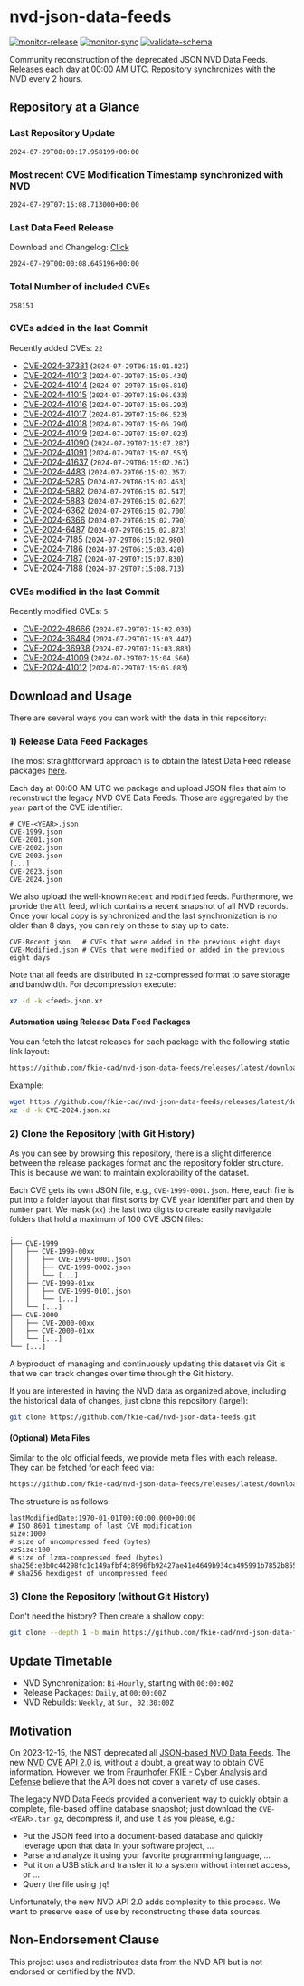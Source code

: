 # nvd-json-data-feeds

[![monitor-release](https://github.com/fkie-cad/nvd-json-data-feeds/actions/workflows/monitor_release.yml/badge.svg)](https://github.com/fkie-cad/nvd-json-data-feeds/actions/workflows/monitor_release.yml)
[![monitor-sync](https://github.com/fkie-cad/nvd-json-data-feeds/actions/workflows/monitor_sync.yml/badge.svg)](https://github.com/fkie-cad/nvd-json-data-feeds/actions/workflows/monitor_sync.yml)
[![validate-schema](https://github.com/fkie-cad/nvd-json-data-feeds/actions/workflows/validate_schema.yml/badge.svg)](https://github.com/fkie-cad/nvd-json-data-feeds/actions/workflows/validate_schema.yml)

Community reconstruction of the deprecated JSON NVD Data Feeds.
[Releases](https://github.com/fkie-cad/nvd-json-data-feeds/releases/latest) each day at 00:00 AM UTC.
Repository synchronizes with the NVD every 2 hours.

## Repository at a Glance

### Last Repository Update

```plain
2024-07-29T08:00:17.958199+00:00
```

### Most recent CVE Modification Timestamp synchronized with NVD

```plain
2024-07-29T07:15:08.713000+00:00
```

### Last Data Feed Release

Download and Changelog: [Click](https://github.com/fkie-cad/nvd-json-data-feeds/releases/latest)

```plain
2024-07-29T00:00:08.645196+00:00
```

### Total Number of included CVEs

```plain
258151
```

### CVEs added in the last Commit

Recently added CVEs: `22`

- [CVE-2024-37381](CVE-2024/CVE-2024-373xx/CVE-2024-37381.json) (`2024-07-29T06:15:01.827`)
- [CVE-2024-41013](CVE-2024/CVE-2024-410xx/CVE-2024-41013.json) (`2024-07-29T07:15:05.430`)
- [CVE-2024-41014](CVE-2024/CVE-2024-410xx/CVE-2024-41014.json) (`2024-07-29T07:15:05.810`)
- [CVE-2024-41015](CVE-2024/CVE-2024-410xx/CVE-2024-41015.json) (`2024-07-29T07:15:06.033`)
- [CVE-2024-41016](CVE-2024/CVE-2024-410xx/CVE-2024-41016.json) (`2024-07-29T07:15:06.293`)
- [CVE-2024-41017](CVE-2024/CVE-2024-410xx/CVE-2024-41017.json) (`2024-07-29T07:15:06.523`)
- [CVE-2024-41018](CVE-2024/CVE-2024-410xx/CVE-2024-41018.json) (`2024-07-29T07:15:06.790`)
- [CVE-2024-41019](CVE-2024/CVE-2024-410xx/CVE-2024-41019.json) (`2024-07-29T07:15:07.023`)
- [CVE-2024-41090](CVE-2024/CVE-2024-410xx/CVE-2024-41090.json) (`2024-07-29T07:15:07.287`)
- [CVE-2024-41091](CVE-2024/CVE-2024-410xx/CVE-2024-41091.json) (`2024-07-29T07:15:07.553`)
- [CVE-2024-41637](CVE-2024/CVE-2024-416xx/CVE-2024-41637.json) (`2024-07-29T06:15:02.267`)
- [CVE-2024-4483](CVE-2024/CVE-2024-44xx/CVE-2024-4483.json) (`2024-07-29T06:15:02.357`)
- [CVE-2024-5285](CVE-2024/CVE-2024-52xx/CVE-2024-5285.json) (`2024-07-29T06:15:02.463`)
- [CVE-2024-5882](CVE-2024/CVE-2024-58xx/CVE-2024-5882.json) (`2024-07-29T06:15:02.547`)
- [CVE-2024-5883](CVE-2024/CVE-2024-58xx/CVE-2024-5883.json) (`2024-07-29T06:15:02.627`)
- [CVE-2024-6362](CVE-2024/CVE-2024-63xx/CVE-2024-6362.json) (`2024-07-29T06:15:02.700`)
- [CVE-2024-6366](CVE-2024/CVE-2024-63xx/CVE-2024-6366.json) (`2024-07-29T06:15:02.790`)
- [CVE-2024-6487](CVE-2024/CVE-2024-64xx/CVE-2024-6487.json) (`2024-07-29T06:15:02.873`)
- [CVE-2024-7185](CVE-2024/CVE-2024-71xx/CVE-2024-7185.json) (`2024-07-29T06:15:02.980`)
- [CVE-2024-7186](CVE-2024/CVE-2024-71xx/CVE-2024-7186.json) (`2024-07-29T06:15:03.420`)
- [CVE-2024-7187](CVE-2024/CVE-2024-71xx/CVE-2024-7187.json) (`2024-07-29T07:15:07.830`)
- [CVE-2024-7188](CVE-2024/CVE-2024-71xx/CVE-2024-7188.json) (`2024-07-29T07:15:08.713`)


### CVEs modified in the last Commit

Recently modified CVEs: `5`

- [CVE-2022-48666](CVE-2022/CVE-2022-486xx/CVE-2022-48666.json) (`2024-07-29T07:15:02.030`)
- [CVE-2024-36484](CVE-2024/CVE-2024-364xx/CVE-2024-36484.json) (`2024-07-29T07:15:03.447`)
- [CVE-2024-36938](CVE-2024/CVE-2024-369xx/CVE-2024-36938.json) (`2024-07-29T07:15:03.883`)
- [CVE-2024-41009](CVE-2024/CVE-2024-410xx/CVE-2024-41009.json) (`2024-07-29T07:15:04.560`)
- [CVE-2024-41012](CVE-2024/CVE-2024-410xx/CVE-2024-41012.json) (`2024-07-29T07:15:05.083`)


## Download and Usage

There are several ways you can work with the data in this repository:

### 1) Release Data Feed Packages

The most straightforward approach is to obtain the latest Data Feed release packages [here](https://github.com/fkie-cad/nvd-json-data-feeds/releases/latest).

Each day at 00:00 AM UTC we package and upload JSON files that aim to reconstruct the legacy NVD CVE Data Feeds.
Those are aggregated by the `year` part of the CVE identifier:

```
# CVE-<YEAR>.json
CVE-1999.json
CVE-2001.json
CVE-2002.json
CVE-2003.json
[...]
CVE-2023.json
CVE-2024.json
```

We also upload the well-known `Recent` and `Modified` feeds.
Furthermore, we provide the `All` feed, which contains a recent snapshot of all NVD records.
Once your local copy is synchronized and the last synchronization is no older than 8 days, you can rely on these to stay up to date:

```plain
CVE-Recent.json   # CVEs that were added in the previous eight days
CVE-Modified.json # CVEs that were modified or added in the previous eight days
```

Note that all feeds are distributed in `xz`-compressed format to save storage and bandwidth.
For decompression execute:

```sh
xz -d -k <feed>.json.xz
```

#### Automation using Release Data Feed Packages

You can fetch the latest releases for each package with the following static link layout:

```sh
https://github.com/fkie-cad/nvd-json-data-feeds/releases/latest/download/CVE-<YEAR>.json.xz
```

Example:

```sh
wget https://github.com/fkie-cad/nvd-json-data-feeds/releases/latest/download/CVE-2024.json.xz
xz -d -k CVE-2024.json.xz
```

### 2) Clone the Repository (with Git History)

As you can see by browsing this repository, there is a slight difference between the release packages format and the repository folder structure.
This is because we want to maintain explorability of the dataset.

Each CVE gets its own JSON file, e.g., `CVE-1999-0001.json`.
Here, each file is put into a folder layout that first sorts by CVE `year` identifier part and then by `number` part.
We mask (`xx`) the last two digits to create easily navigable folders that hold a maximum of 100 CVE JSON files:

```plain
.
├── CVE-1999
│   ├── CVE-1999-00xx
│   │   ├── CVE-1999-0001.json
│   │   ├── CVE-1999-0002.json
│   │   └── [...]
│   ├── CVE-1999-01xx
│   │   ├── CVE-1999-0101.json
│   │   └── [...]
│   └── [...]
├── CVE-2000
│   ├── CVE-2000-00xx
│   ├── CVE-2000-01xx
│   └── [...]
└── [...]
```

A byproduct of managing and continuously updating this dataset via Git is that we can track changes over time through the Git history.

If you are interested in having the NVD data as organized above, including the historical data of changes, just clone this repository (large!):

```sh
git clone https://github.com/fkie-cad/nvd-json-data-feeds.git
```

#### (Optional) Meta Files

Similar to the old official feeds, we provide meta files with each release. They can be fetched for each feed via:

```sh
https://github.com/fkie-cad/nvd-json-data-feeds/releases/latest/download/CVE-<YEAR>.meta
```

The structure is as follows:

```plain
lastModifiedDate:1970-01-01T00:00:00.000+00:00                          # ISO 8601 timestamp of last CVE modification
size:1000                                                               # size of uncompressed feed (bytes)
xzSize:100                                                              # size of lzma-compressed feed (bytes)
sha256:e3b0c44298fc1c149afbf4c8996fb92427ae41e4649b934ca495991b7852b855 # sha256 hexdigest of uncompressed feed
```

### 3) Clone the Repository (without Git History)

Don't need the history? Then create a shallow copy:

```sh
git clone --depth 1 -b main https://github.com/fkie-cad/nvd-json-data-feeds.git
```


## Update Timetable

* NVD Synchronization: `Bi-Hourly`, starting with `00:00:00Z`
* Release Packages: `Daily`, at `00:00:00Z`
* NVD Rebuilds: `Weekly`, at `Sun, 02:30:00Z`


## Motivation

On 2023-12-15, the NIST deprecated all [JSON-based NVD Data Feeds](https://nvd.nist.gov/vuln/data-feeds#divRetirementBanner-1).
The new [NVD CVE API 2.0](https://nvd.nist.gov/developers/vulnerabilities) is, without a doubt, a great way to obtain CVE information.
However, we from [Fraunhofer FKIE - Cyber Analysis and Defense](https://www.fkie.fraunhofer.de/en/departments/cad.html) believe that the API does not cover a variety of use cases.

The legacy NVD Data Feeds provided a convenient way to quickly obtain a complete, file-based offline database snapshot; just download the `CVE-<YEAR>.tar.gz`, decompress it, and use it as you please, e.g.:

- Put the JSON feed into a document-based database and quickly leverage upon that data in your software project, ...
- Parse and analyze it using your favorite programming language, ...
- Put it on a USB stick and transfer it to a system without internet access, or ...
- Query the file using `jq`!

Unfortunately, the new NVD API 2.0 adds complexity to this process.
We want to preserve ease of use by reconstructing these data sources.

## Non-Endorsement Clause

This project uses and redistributes data from the NVD API but is not endorsed or certified by the NVD.